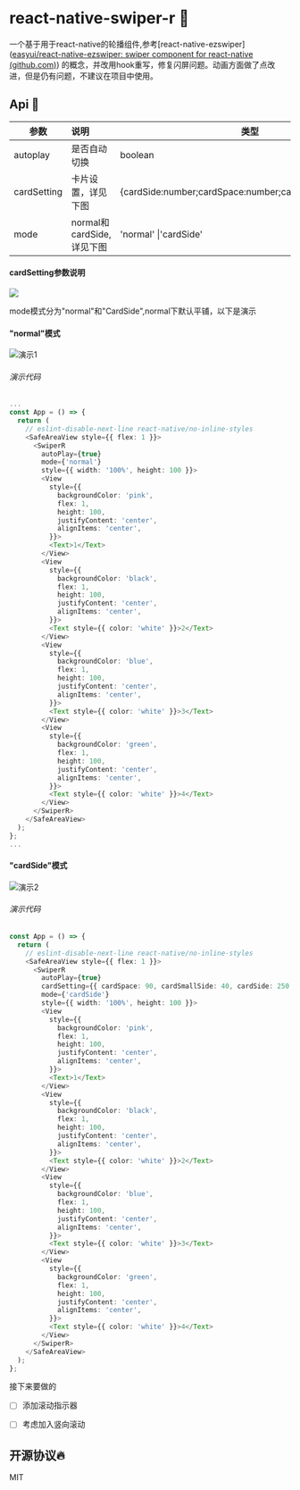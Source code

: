 # react-native-swiper-r :1st_place_medal:

一个基于用于react-native的轮播组件,参考[react-native-ezswiper]([easyui/react-native-ezswiper: swiper component for react-native (github.com)](https://github.com/easyui/react-native-ezswiper)) 的概念，并改用hook重写，修复闪屏问题。动画方面做了点改进，但是仍有问题，不建议在项目中使用。

## Api :car:

| 参数        | 说明                      | 类型                                                    | 默认值                                   |
| ----------- | :------------------------ | ------------------------------------------------------- | ---------------------------------------- |
| autoplay    | 是否自动切换              | boolean                                                 | true                                     |
| cardSetting | 卡片设置，详见下图        | {cardSide:number;cardSpace:number;cardSmallSide:number} | {cardSide:0,cardSpace:0;cardSmallSide:0} |
| mode        | normal和cardSide,详见下图 | 'normal' \|'cardSide'                                   | 'normal'                                 |

#### cardSetting参数说明

![](https://raw.githubusercontent.com/RadiumAg/react-native-swiper-r/master/cardParams.png)

mode模式分为"normal"和"CardSide",normal下默认平铺，以下是演示

#### "normal"模式

![演示1](preview1.gif)

###### 演示代码

```typescript
...
const App = () => {
  return (
    // eslint-disable-next-line react-native/no-inline-styles
    <SafeAreaView style={{ flex: 1 }}>
      <SwiperR
        autoPlay={true}
        mode={'normal'}
        style={{ width: '100%', height: 100 }}>
        <View
          style={{
            backgroundColor: 'pink',
            flex: 1,
            height: 100,
            justifyContent: 'center',
            alignItems: 'center',
          }}>
          <Text>1</Text>
        </View>
        <View
          style={{
            backgroundColor: 'black',
            flex: 1,
            height: 100,
            justifyContent: 'center',
            alignItems: 'center',
          }}>
          <Text style={{ color: 'white' }}>2</Text>
        </View>
        <View
          style={{
            backgroundColor: 'blue',
            flex: 1,
            height: 100,
            justifyContent: 'center',
            alignItems: 'center',
          }}>
          <Text style={{ color: 'white' }}>3</Text>
        </View>
        <View
          style={{
            backgroundColor: 'green',
            flex: 1,
            height: 100,
            justifyContent: 'center',
            alignItems: 'center',
          }}>
          <Text style={{ color: 'white' }}>4</Text>
        </View>
      </SwiperR>
    </SafeAreaView>
  );
};
...
```

#### "cardSide"模式

![演示2](preview2.gif)

###### 演示代码

```typescript
const App = () => {
  return (
    // eslint-disable-next-line react-native/no-inline-styles
    <SafeAreaView style={{ flex: 1 }}>
      <SwiperR
        autoPlay={true}
        cardSetting={{ cardSpace: 90, cardSmallSide: 40, cardSide: 250 }}
        mode={'cardSide'}
        style={{ width: '100%', height: 100 }}>
        <View
          style={{
            backgroundColor: 'pink',
            flex: 1,
            height: 100,
            justifyContent: 'center',
            alignItems: 'center',
          }}>
          <Text>1</Text>
        </View>
        <View
          style={{
            backgroundColor: 'black',
            flex: 1,
            height: 100,
            justifyContent: 'center',
            alignItems: 'center',
          }}>
          <Text style={{ color: 'white' }}>2</Text>
        </View>
        <View
          style={{
            backgroundColor: 'blue',
            flex: 1,
            height: 100,
            justifyContent: 'center',
            alignItems: 'center',
          }}>
          <Text style={{ color: 'white' }}>3</Text>
        </View>
        <View
          style={{
            backgroundColor: 'green',
            flex: 1,
            height: 100,
            justifyContent: 'center',
            alignItems: 'center',
          }}>
          <Text style={{ color: 'white' }}>4</Text>
        </View>
      </SwiperR>
    </SafeAreaView>
  );
};
```

接下来要做的

- [ ] 添加滚动指示器

- [ ] 考虑加入竖向滚动

  

## 开源协议:fire:

MIT
